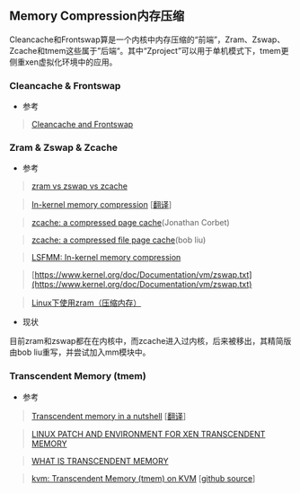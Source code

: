 ## Memory Compression内存压缩

Cleancache和Frontswap算是一个内核中内存压缩的“前端”，Zram、Zswap、Zcache和tmem这些属于”后端“。其中“Zproject”可以用于单机模式下，tmem更侧重xen虚拟化环境中的应用。

### Cleancache & Frontswap

* 参考

> [Cleancache and Frontswap](https://lwn.net/Articles/386090/)

### Zram & Zswap & Zcache

* 参考

> [zram vs zswap vs zcache](http://askubuntu.com/questions/471912/zram-vs-zswap-vs-zcache-ultimate-guide-when-to-use-which-one/472227#472227)

> [In-kernel memory compression](https://lwn.net/Articles/545244/)  [[翻译](http://blog.jcix.top/2016-12-09/inkernel_memory_compression/)]

> [zcache: a compressed page cache](https://lwn.net/Articles/397574/)(Jonathan Corbet)

> [zcache: a compressed file page cache](https://lwn.net/Articles/562254/)(bob liu)

> [LSFMM: In-kernel memory compression](https://lwn.net/Articles/548109/)

> [https://www.kernel.org/doc/Documentation/vm/zswap.txt](https://www.kernel.org/doc/Documentation/vm/zswap.txt)

> [Linux下使用zram（压缩内存）](https://segmentfault.com/a/1190000000380500)

* 现状

目前zram和zswap都在在内核中，而zcache进入过内核，后来被移出，其精简版由bob liu重写，并尝试加入mm模块中。

### Transcendent Memory (tmem)
* 参考

> [Transcendent memory in a nutshell](https://lwn.net/Articles/454795/) [[翻译](http://blog.chinaunix.net/uid-23531402-id-3199889.html)]

> [LINUX PATCH AND ENVIRONMENT FOR XEN TRANSCENDENT MEMORY](https://oss.oracle.com/projects/tmem/dist/documentation/internals/linuxpatch)

> [WHAT IS TRANSCENDENT MEMORY](https://oss.oracle.com/projects/tmem/)

> [kvm: Transcendent Memory (tmem) on KVM](https://groups.google.com/forum/#!starred/linux.kernel/KB2-YfAJhVc) [[github source](https://github.com/akshaykarle/kvm-tmem)]

